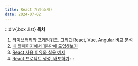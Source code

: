 ```yaml
---
title: React 개념(소개)
date: 2024-07-02
---
```


:::div{.box .list}
**목차**

1. [라이브러리와 프레임워크. 그리고 React, Vue, Angular 비교 분석](/basecamp-react/chapter01/01-1)
2. [내 웹페이지에서 1분만에 도입해보기](/basecamp-react/chapter01/01-2)
3. [React 사용 이유와 실용 예제](/basecamp-react/chapter01/01-3)
4. [React 프로젝트 생성, 배포하기](/basecamp-react/chapter01/01-4)
   :::
